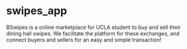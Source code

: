 # swipes_app
BSwipes is a online marketplace for UCLA student to buy and sell their dining hall swipes. We facilitate the platform for these exchanges, and connect buyers and sellers for an easy and simple transaction!

